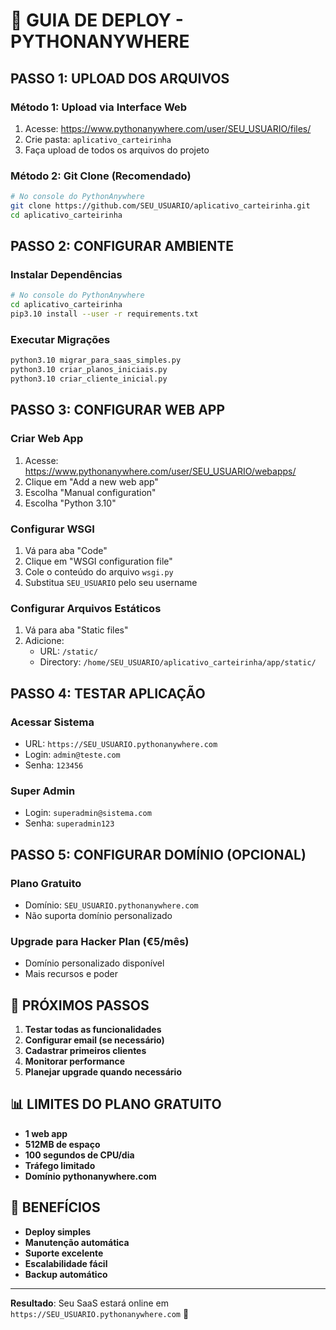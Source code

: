 # 🚀 GUIA DE DEPLOY - PYTHONANYWHERE

## PASSO 1: UPLOAD DOS ARQUIVOS

### Método 1: Upload via Interface Web
1. Acesse: https://www.pythonanywhere.com/user/SEU_USUARIO/files/
2. Crie pasta: `aplicativo_carteirinha`
3. Faça upload de todos os arquivos do projeto

### Método 2: Git Clone (Recomendado)
```bash
# No console do PythonAnywhere
git clone https://github.com/SEU_USUARIO/aplicativo_carteirinha.git
cd aplicativo_carteirinha
```

## PASSO 2: CONFIGURAR AMBIENTE

### Instalar Dependências
```bash
# No console do PythonAnywhere
cd aplicativo_carteirinha
pip3.10 install --user -r requirements.txt
```

### Executar Migrações
```bash
python3.10 migrar_para_saas_simples.py
python3.10 criar_planos_iniciais.py
python3.10 criar_cliente_inicial.py
```

## PASSO 3: CONFIGURAR WEB APP

### Criar Web App
1. Acesse: https://www.pythonanywhere.com/user/SEU_USUARIO/webapps/
2. Clique em "Add a new web app"
3. Escolha "Manual configuration"
4. Escolha "Python 3.10"

### Configurar WSGI
1. Vá para aba "Code"
2. Clique em "WSGI configuration file"
3. Cole o conteúdo do arquivo `wsgi.py`
4. Substitua `SEU_USUARIO` pelo seu username

### Configurar Arquivos Estáticos
1. Vá para aba "Static files"
2. Adicione:
   - URL: `/static/`
   - Directory: `/home/SEU_USUARIO/aplicativo_carteirinha/app/static/`

## PASSO 4: TESTAR APLICAÇÃO

### Acessar Sistema
- URL: `https://SEU_USUARIO.pythonanywhere.com`
- Login: `admin@teste.com`
- Senha: `123456`

### Super Admin
- Login: `superadmin@sistema.com`
- Senha: `superadmin123`

## PASSO 5: CONFIGURAR DOMÍNIO (OPCIONAL)

### Plano Gratuito
- Domínio: `SEU_USUARIO.pythonanywhere.com`
- Não suporta domínio personalizado

### Upgrade para Hacker Plan (€5/mês)
- Domínio personalizado disponível
- Mais recursos e poder

## 🎯 PRÓXIMOS PASSOS

1. **Testar todas as funcionalidades**
2. **Configurar email (se necessário)**
3. **Cadastrar primeiros clientes**
4. **Monitorar performance**
5. **Planejar upgrade quando necessário**

## 📊 LIMITES DO PLANO GRATUITO

- **1 web app**
- **512MB de espaço**
- **100 segundos de CPU/dia**
- **Tráfego limitado**
- **Domínio pythonanywhere.com**

## 🚀 BENEFÍCIOS

- **Deploy simples**
- **Manutenção automática**
- **Suporte excelente**
- **Escalabilidade fácil**
- **Backup automático**

---

**Resultado**: Seu SaaS estará online em `https://SEU_USUARIO.pythonanywhere.com` 🎉
